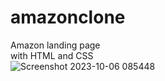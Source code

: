# amazonclone
Amazon landing page
<br>
with HTML and CSS
<br>
![Screenshot 2023-10-06 085448](https://github.com/aprogramme/amazonclone/assets/98972400/f8cbce76-c632-41b6-b158-f7d3ebf13bc2)
